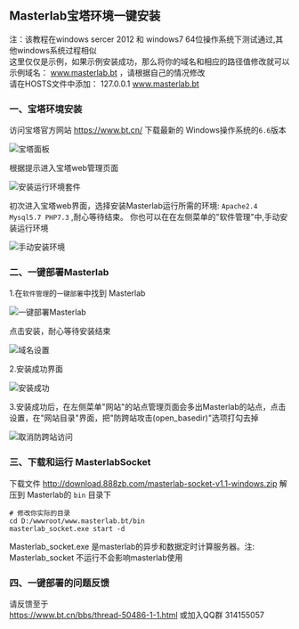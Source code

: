 
## Masterlab宝塔环境一键安装

  注：该教程在windows sercer 2012 和 windows7 64位操作系统下测试通过,其他windows系统过程相似   
  这里仅仅是示例，如果示例安装成功，那么将你的域名和相应的路径值修改就可以  
  示例域名： www.masterlab.bt  ，请根据自己的情况修改  
  请在HOSTS文件中添加： 127.0.0.1 www.masterlab.bt   
  
### 一、宝塔环境安装

访问宝塔官方网站 https://www.bt.cn/ 下载最新的 Windows操作系统的`6.6`版本  

![宝塔面板](http://pm.masterlab.vip/attachment/image/20200613/20200613110429_46798.png "宝塔面板")  
  
根据提示进入宝塔web管理页面  

![安装运行环境套件](http://pm.masterlab.vip/attachment/image/20200613/20200613110546_19382.png "安装运行环境套件")  
  
初次进入宝塔web界面，选择安装Masterlab运行所需的环境: `Apache2.4 Mysql5.7 PHP7.3` ,耐心等待结束。 
你也可以在在左侧菜单的"软件管理"中,手动安装运行环境  

![手动安装环境](http://pm.masterlab.vip/attachment/image/20200613/20200613111429_38088.png "手动安装环境")  


### 二、一键部署Masterlab


1.在`软件管理`的`一键部署`中找到 Masterlab  

![一键部署Masterlab](http://pm.masterlab.vip/attachment/image/20200613/20200613111849_87681.png "一键部署Masterlab")  

点击安装，耐心等待安装结束  
  
![域名设置](http://pm.masterlab.vip/attachment/image/20200613/20200613114316_13248.png "域名设置")  

2.安装成功界面  

![安装成功](http://pm.masterlab.vip/attachment/image/20200613/20200613114019_39073.png "安装成功")  


3.安装成功后，在左侧菜单"网站"的站点管理页面会多出Masterlab的站点，点击设置，在"网站目录"界面，把"防跨站攻击(open_basedir)"选项打勾去掉  
  
![取消防跨站访问](http://pm.masterlab.vip/attachment/image/20200613/20200613114440_56667.png "取消防跨站访问")  




### 三、下载和运行 MasterlabSocket  

下载文件 http://download.888zb.com/masterlab-socket-v1.1-windows.zip 解压到 Masterlab的 `bin` 目录下 
 ```text
 # 修改你实际的目录 
 cd D:/wwwroot/www.masterlab.bt/bin
 masterlab_socket.exe start -d
```

   
 Masterlab_socket.exe 是masterlab的异步和数据定时计算服务器。注: Masterlab_socket 不运行不会影响masterlab使用
 
### 四、一键部署的问题反馈

请反馈至于  
https://www.bt.cn/bbs/thread-50486-1-1.html
或加入QQ群 314155057



 
 
